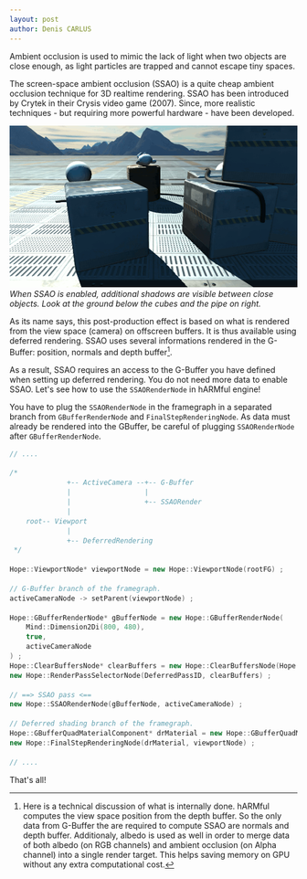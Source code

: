 ```yaml
---
layout: post
author: Denis CARLUS
---
```


Ambient occlusion is used to mimic the lack of light when two objects are close enough, as light particles are trapped and cannot escape tiny spaces.

The screen-space ambient occlusion (SSAO) is a quite cheap ambient occlusion technique for 3D realtime rendering. SSAO has been introduced by Crytek in their Crysis video game (2007). Since, more realistic techniques - but requiring more powerful hardware - have been developed.

![With/without SSAO](../assets/images/post_img/ssao_anim.gif)
_When SSAO is enabled, additional shadows are visible between close objects. Look at the ground below the cubes and the pipe on right._

As its name says, this post-production effect is based on what is rendered from the view space (camera) on offscreen buffers. It is thus available using deferred rendering. SSAO uses several informations rendered in the G-Buffer: position, normals and depth buffer[^1].

As a result, SSAO requires an access to the G-Buffer you have defined when setting up deferred rendering. You do not need more data to enable SSAO. Let's see how to use the `SSAORenderNode` in hARMful engine!

You have to plug the `SSAORenderNode` in the framegraph in a separated branch from `GBufferRenderNode` and `FinalStepRenderingNode`. As data must already be rendered into the GBuffer, be careful of plugging `SSAORenderNode` after `GBufferRenderNode`.

```cpp
// ....

/*
              +-- ActiveCamera --+-- G-Buffer
              |                  |
              |                  +-- SSAORender
              |
    root-- Viewport
              |
              +-- DeferredRendering
 */

Hope::ViewportNode* viewportNode = new Hope::ViewportNode(rootFG) ;

// G-Buffer branch of the framegraph.
activeCameraNode -> setParent(viewportNode) ;

Hope::GBufferRenderNode* gBufferNode = new Hope::GBufferRenderNode(
    Mind::Dimension2Di(800, 480),
    true,
    activeCameraNode
) ;
Hope::ClearBuffersNode* clearBuffers = new Hope::ClearBuffersNode(Hope::GL::BufferClearer::Buffer::ColorDepthStencil, gBufferNode) ;
new Hope::RenderPassSelectorNode(DeferredPassID, clearBuffers) ;

// ==> SSAO pass <==
new Hope::SSAORenderNode(gBufferNode, activeCameraNode) ;

// Deferred shading branch of the framegraph.
Hope::GBufferQuadMaterialComponent* drMaterial = new Hope::GBufferQuadMaterialComponent(gBufferNode) ;
new Hope::FinalStepRenderingNode(drMaterial, viewportNode) ;

// ....
```

That's all!

[^1]: Here is a technical discussion of what is internally done. hARMful computes the view space position from the depth buffer. So the only data from G-Buffer the are required to compute SSAO are normals and depth buffer. Additionaly, albedo is used as well in order to merge data of both albedo (on RGB channels) and ambient occlusion (on Alpha channel) into a single render target. This helps saving memory on GPU without any extra computational cost.
